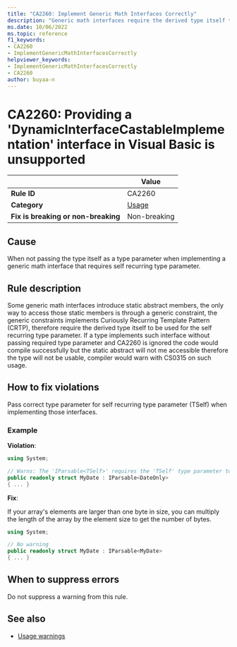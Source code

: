 ```yaml
---
title: "CA2260: Implement Generic Math Interfaces Correctly"
description: "Generic math interfaces require the derived type itself to be used for the self recurring type parameter"
ms.date: 10/06/2022
ms.topic: reference
f1_keywords:
- CA2260
- ImplementGenericMathInterfacesCorrectly
helpviewer_keywords:
- ImplementGenericMathInterfacesCorrectly
- CA2260
author: buyaa-n
---
```

# CA2260: Providing a 'DynamicInterfaceCastableImplementation' interface in Visual Basic is unsupported

|                                     | Value                                |
| ----------------------------------- | ------------------------------------ |
| **Rule ID**                         | CA2260                               |
| **Category**                        | [Usage](usage-warnings.md)           |
| **Fix is breaking or non-breaking** | Non-breaking                         |

## Cause

When not passing the type itself as a type parameter when implementing a generic math interface that requires self recurring type parameter.

## Rule description

Some generic math interfaces introduce static abstract members, the only way to access those static members is through a generic constraint, the generic constraints implements Curiously Recurring Template Pattern (CRTP), therefore require the derived type itself to be used for the self recurring type parameter. If a type implements such interface without passing required type parameter and CA2260 is ignored the code would compile successfully but the static abstract will not me accessible therefore the type will not be usable, compiler would warn with CS0315 on such usage.


## How to fix violations

Pass correct type parameter for self recurring type parameter (TSelf) when implementing those interfaces.

### Example

**Violation**:

```csharp
using System;

// Warns: The 'IParsable<TSelf>' requires the 'TSelf' type parameter to be filled with the derived type 'MyDate'
public readonly struct MyDate : IParsable<DateOnly>
{ ... }
```

**Fix**:

If your array's elements are larger than one byte in size, you can multiply the length of the array by the element size to get the number of bytes.

```csharp
using System;

// No warning
public readonly struct MyDate : IParsable<MyDate>
{ ... }
```

## When to suppress errors

Do not suppress a warning from this rule.

## See also

- [Usage warnings](usage-warnings.md)
